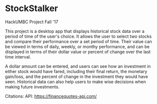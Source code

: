 # StockStalker
HackUMBC Project Fall '17

This project is a desktop app that displays historical stock data over a period of time of the user's choice. It allows the user to select two stocks and compare their performance over a set period of time. Their value can be viewed in terms of daily, weekly, or monthy performance, and can be displayed in terms of their dollar value or percent of change over the last time interval.

A dollar amount can be entered, and users can see how an investment in either stock would have fared, including their final return, the monetary gain/loss, and the percent of change in the investment they would have seen. Historical data can also help users to make wise decisions when making future investments. 


Citations:
API: https://financequotes-api.com/

